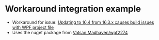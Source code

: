 # Workaround integration example

- Workaround for issue: [Updating to 16.4 from 16.3.x causes build issues with WPF project file](https://github.com/dotnet/wpf/issues/2274)
- Uses the nuget package from [Vatsan Madhaven/wpf2274](https://github.com/vatsan-madhavan/wpf2274)
